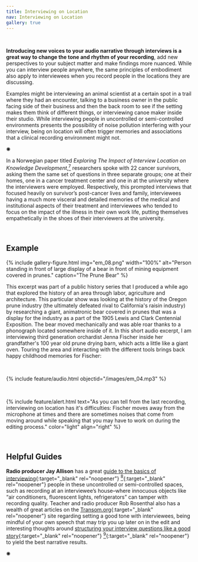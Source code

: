 ```yaml
---
title: Interviewing on Location
nav: Interviewing on Location
gallery: true
---
```



<br>

**Introducing new voices to your audio narrative through interviews is a great way to change the tone and rhythm of your recording**, add new perspectives to your subject matter and make findings more nuanced. While you can interview people anywhere, the same principles of embodiment also apply to interviewees when you record people in the locations they are discussing. 

Examples might be interviewing an animal scientist at a certain spot in a trail where they had an encounter, talking to a business owner in the public facing side of their business and then the back room to see if the setting makes them think of different things, or interviewing canoe maker inside their studio. While interviewing people in uncontrolled or semi-controlled environments presents the possibility of noise pollution interfering with your interview, being on location will often trigger memories and associations that a clinical recording environment might not. 

<div class="symbol-container">
    <p class="symbol">&#10042;</p>
</div>

In a Norwegian paper titled *Exploring The Impact of Interview Location on Knowledge Development*,[<sup>7</sup>](8_conclusion.html#notes) researchers spoke with 22 cancer survivors, asking them the same set of questions in three separate groups; one at their homes, one in a cancer treatment center and one in at the university where the interviewers were employed. Respectively, this prompted interviews that focused heavily on survivor’s post-cancer lives and family, interviewees having a much more visceral and detailed memories of the medical and institutional aspects of their treatment and interviewees who tended to focus on the impact of the illness in their own work life, putting themselves empathetically in the shoes of their interviewers at the university. 

<br>

## Example

{% include gallery-figure.html img="em_08.png" width="100%" alt="Person standing in front of large display of a bear in front of mining equipment covered in prunes." caption="The Prune Bear" %}

This excerpt was part of a public history series that I produced a while ago that explored the history of an area through labor, agriculture and architecture. This particular show was looking at the history of the Oregon prune industry (the ultimately defeated rival to California's raisin industry) by researching a giant, animatronic bear covered in prunes that was a display for the industry as a part of the 1905 Lewis and Clark Centennial Exposition. The bear moved mechanically and was able roar thanks to a phonograph located somewhere inside of it. In this short audio excerpt, I am interviewing third generation orchardist Jenna Fischer inside her grandfather's 100 year old prune drying barn, which acts a little like a giant oven. Touring the area and interacting with the different tools brings back happy childhood memories for Fischer:

<br>

{% include feature/audio.html objectid="/images/em_04.mp3" %}

<br>

{% include feature/alert.html text="As you can tell from the last recording, interviewing on location has it's difficulties: Fischer moves away from the microphone at times and there are sometimes noises that come from moving around while speaking that you may have to work on during the editing process." color="light" align="right" %}

<br>

## Helpful Guides

**Radio producer Jay Allison** has a great [guide to the basics of interviewing](https://transom.org/2013/the-basics/){:target="_blank" rel="noopener"} [<sup>8</sup>](8_conclusion.html#notes){:target="_blank" rel="noopener"} people in these uncontrolled or semi-controlled spaces, such as recording at an interviewee’s house–where innocuous objects like “air conditioners, fluorescent lights, refrigerators” can tamper with recording quality. Teacher and radio producer Rob Rosenthal also has a wealth of great articles on the [Transom.org](transom.org){:target="_blank" rel="noopener"} site regarding setting a good tone with interviewees, being mindful of your own speech that may trip you up later on in the edit and interesting thoughts around [structuring your interview questions like a good story](https://transom.org/2024/structure-interviews-like-a-good-story/){:target="_blank" rel="noopener"} [<sup>9</sup>](8_conclusion.html#notes){:target="_blank" rel="noopener"} to yield the best narrative results. 

<div class="symbol-container">
    <p class="symbol">&#10042;</p>
</div>

<br>
